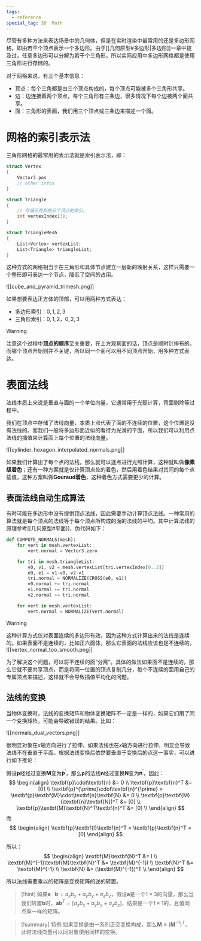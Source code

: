 ```yaml
---
tags:
  - reference
special_tag: 3D  Math
---
```

尽管有多种方法来表达场景中的几何体，但是在实时渲染中最常用的还是多边形网格，即由若干个顶点表示一个多边形。由于[[几何原型#多边形|多边形]]一章中提及过，任意多边形可以分解为若干个三角形，所以实际应用中多边形网格都是使用三角形进行存储的。

对于网格来说，有三个基本信息：
- 顶点：每个三角都是由三个顶点构成的，每个顶点可能被多个三角形共享。
- 边：边连接着两个顶点，每个三角形有三条边，很多情况下每个边被两个面共享。
- 面：三角形的表面，我们用三个顶点或三条边来描述一个面。

# 网格的索引表示法

三角形网格的最常用的表示法就是索引表示法，即：
```csharp
struct Vertex
{
	Vector3 pos
	// other infos
}

struct Triangle
{
	// 存储三角形的三个顶点的索引。
	int vertexIndex[3];
}

struct TriangleMesh
{
	List<Vertex> vertexList;
	List<Triangle> triangleList;
}
```

这种方式的网格相当于在三角形和具体节点建立一层新的映射关系，这样只需要一个整形即可表达一个节点，降低了空间的占用。

![[cube_and_pyramid_trimesh.png]]

如果想要表达正方体的顶部，可以用两种方式表达：
- 多边形索引：$0, 1, 2, 3$
- 三角形索引：$0, 1, 2$，$0, 2, 3$

> [!warning]
>  注意这个过程中**顶点的顺序**至关重要，在上方观察面的话，顶点是顺时针排布的。而哪个顶点开始则并不关键，所以同一个面可以用不同顶点开始，用多种方式表达。

# 表面法线

法线本质上来说是垂直与面的一个单位向量，它通常用于光照计算，背面剔除等过程中。

我们在顶点中存储了法线向量，本质上点代表了面的不连续的位置，这个位置是没有法线的。而我们一般将多边形面近似的看待为光滑的平面，所以我们可以利用点法线的插值来计算面上每个位置的法线向量。

![[cylinder_hexagon_interpolated_normals.png]]

如果我们计算出了每个点的法线，那么就可以逐点进行光照计算，这种就叫做**像素级着色**；还有一种方案就是仅计算顶点处的着色，然后用着色结果对其间的每个点插值，这种方案叫做**Gouraud着色**，这种着色方式需要更少的计算。

## 表面法线自动生成算法

有时可能在多边形中没有提供顶点法线，因此需要手动计算顶点法线。一种常用的算法就是每个顶点的法线等于每个顶点所构成的面的法线的平均。其中计算法线的原理参考[[几何原型#平面]]，伪代码如下：

```python
def COMPUTE_NORMALS(mesh):
	for vert in mesh.vertexList:
		vert.normal = Vector3.zero

	for tri in mesh.triangleList:
		v0, v1, v2 = mesh.vertexList[tri.vertexIndex[0..2]]
		e0, e1 = v1-v0, v2-v1
		tri.normal = NORMALIZE(CROSS(e0, e1))
		v0.normal += tri.normal
		v1.normal += tri.normal
		v2.normal += tri.normal

	for vert in mesh.vertexList:
		vert.normal = NORMALIZE(vert.normal)
```


> [!warning] 
> 这种计算方式仅对表面连续的多边形有效，因为这种方式计算出来的法线是连续的。如果表面不是连续的，比如正六面体，那么它表面的法线应该也是不连续的。
> ![[vertex_normal_too_smooth.png]]
> 
> 为了解决这个问题，可以将不连续的面“分离”。具体的做法如果面不是连续的，那么它就不要共享顶点，而是将同一位置的顶点复制几分，每个不连续的面用自己的专属顶点来描述，这样就不会导致插值平均化的问题。

## 法线的变换

当物体变换时，法线的变换矩阵和物体变换矩阵不一定是一样的，如果它们用了同一个变换矩阵，可能会导致错误的结果。比如：

![[normals_dual_vectors.png]]

很明显对象在$x$轴方向进行了拉伸，如果法线也在$x$轴方向进行拉伸，明显会导致法线不在垂直于平面。根据法线变换后依然要垂直于变换后的点这一事实，可以进行如下推论：

假设$\textbf{p}$经经过变换$\textbf{M}$变为$\textbf{p}^{\prime}$，那么$\textbf{p}$的法线$\textbf{n}$经过变换$\textbf{N}$变为$\textbf{n}^{\prime}$，因此：
$$
\begin{align}
\textbf{p}\cdot\textbf{n} &= 0 \\
\textbf{p}\textbf{n}^T &= [0] \\
\textbf{p}^{\prime}\cdot\textbf{n}^{\prime} =  
\textbf{p}\textbf{M}\cdot\textbf{n}\textbf{N} &= 0 \\
\textbf{p}\textbf{M}(\textbf{n}\textbf{N})^T &= [0] \\
\textbf{p}\textbf{M}\textbf{N}^T\textbf{n}^T &= [0] \\
\end{align}
$$
而
$$
\begin{align}
\textbf{p}\textbf{I}\textbf{n}^T = \textbf{p}\textbf{n}^T = [0]
\end{align}
$$

所以：
$$
\begin{align}
\textbf{M}\textbf{N}^T &= I \\
\textbf{M}^{-1}\textbf{M}\textbf{N}^T &= \textbf{M}^{-1}I \\
\textbf{N}^T &= \textbf{M}^{-1} \\
\textbf{N} &= (\textbf{M}^{-1})^T \\
\end{align}
$$

所以法线需要乘以的矩阵是变换矩阵的逆的转置。

> [!hint]
> 如果$\textbf{a}\cdot\textbf{b} = a_xb_x + a_yb_y + a_zb_z$，假设$\textbf{a}$是一个$1 \times 3$的向量，那么当我们转置$\textbf{b}$时，$\textbf{a}\textbf{b}^T = [a_xb_x + a_yb_y + a_zb_z]$，结果是一个$1 \times 1$的，且值同点乘一样的矩阵。

> [!summary] 特例
> 如果变换是由一系列正交变换构成，那么$\textbf{M} \equiv (\textbf{M}^{-1})^T$，此时法线向量可以同对象使用同样的变换。
